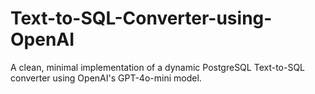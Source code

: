 # Text-to-SQL-Converter-using-OpenAI
A clean, minimal implementation of a dynamic PostgreSQL Text-to-SQL converter using OpenAI's GPT-4o-mini model.
